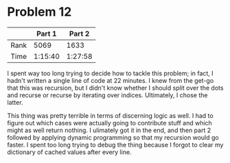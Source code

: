 # Problem 12
| | Part 1 | Part 2 |
|---|---|---|
| Rank | 5069 | 1633 |
| Time | 1:15:40 | 1:27:58 |

I spent way too long trying to decide how to tackle this problem; in fact, I hadn't written a single line of code at 22 minutes. I knew from the get-go that this was recursion, but I didn't know whether I should split over the dots and recurse or recurse by iterating over indices. Ultimately, I chose the latter.

This thing was pretty terrible in terms of discerning logic as well. I had to figure out which cases were actually going to contribute stuff and which might as well return nothing. I ulimately got it in the end, and then part 2 followed by applying dynamic programming so that my recursion would go faster. I spent too long trying to debug the thing because I forgot to clear my dictionary of cached values after every line.